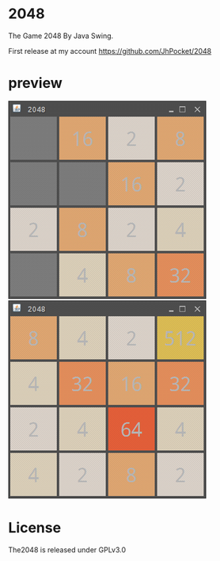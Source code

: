 2048
=======

The Game 2048 By Java Swing.

First release at my account https://github.com/JhPocket/2048

preview
=======
![](https://github.com/HiKumho/2048/blob/master/2048_001.png?raw=true) ![](https://github.com/HiKumho/2048/blob/master/2048_002.png?raw=true)

License
=======
The2048 is released under GPLv3.0
